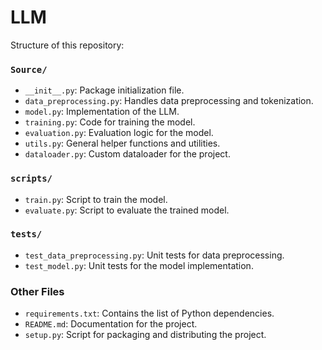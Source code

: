 # LLM

Structure of this repository:
### `Source/`
- `__init__.py`: Package initialization file.
- `data_preprocessing.py`: Handles data preprocessing and tokenization.
- `model.py`: Implementation of the LLM.
- `training.py`: Code for training the model.
- `evaluation.py`: Evaluation logic for the model.
- `utils.py`: General helper functions and utilities.
- `dataloader.py`: Custom dataloader for the project.

### `scripts/`
- `train.py`: Script to train the model.
- `evaluate.py`: Script to evaluate the trained model.

### `tests/`
- `test_data_preprocessing.py`: Unit tests for data preprocessing.
- `test_model.py`: Unit tests for the model implementation.

### Other Files
- `requirements.txt`: Contains the list of Python dependencies.
- `README.md`: Documentation for the project.
- `setup.py`: Script for packaging and distributing the project.

